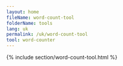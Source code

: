 ```yaml
---
layout: home
fileName: word-count-tool
folderName: tools
lang: uk
permalink: /uk/word-count-tool
tool: word-counter
---
```


{% include section/word-count-tool.html %}

